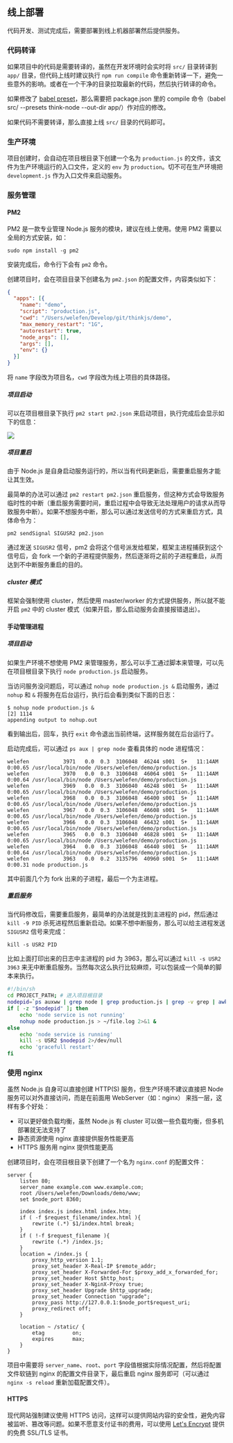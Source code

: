 ## 线上部署

代码开发、测试完成后，需要部署到线上机器部署然后提供服务。

### 代码转译

如果项目中的代码是需要转译的，虽然在开发环境时会实时将 `src/` 目录转译到 `app/` 目录，但代码上线时建议执行 `npm run compile` 命令重新转译一下，避免一些意外的影响。或者在一个干净的目录拉取最新的代码，然后执行转译的命令。

如果修改了 [babel preset](/doc/3.0/babel.html#toc-2cb)，那么需要把 package.json 里的 compile 命令（babel src/ --presets think-node --out-dir app/）作对应的修改。

如果代码不需要转译，那么直接上线 `src/` 目录的代码即可。

### 生产环境

项目创建时，会自动在项目根目录下创建一个名为 `production.js` 的文件，该文件为生产环境运行的入口文件，定义的 `env` 为 `production`。切不可在生产环境把 `development.js` 作为入口文件来启动服务。

### 服务管理

#### PM2

PM2 是一款专业管理 Node.js 服务的模块，建议在线上使用。使用 PM2 需要以全局的方式安装，如： 
```
sudo npm install -g pm2
```
安装完成后，命令行下会有 `pm2` 命令。

创建项目时，会在项目目录下创建名为 `pm2.json` 的配置文件，内容类似如下：

```json
{
  "apps": [{
    "name": "demo",
    "script": "production.js",
    "cwd": "/Users/welefen/Develop/git/thinkjs/demo",
    "max_memory_restart": "1G",
    "autorestart": true,
    "node_args": [],
    "args": [],
    "env": {}
  }]
}
```
将 `name` 字段改为项目名，`cwd` 字段改为线上项目的具体路径。

##### 项目启动

可以在项目根目录下执行 `pm2 start pm2.json` 来启动项目，执行完成后会显示如下的信息：

![](https://p5.ssl.qhimg.com/t011347d36ca082a2e4.jpg)

##### 项目重启

由于 Node.js 是自身启动服务运行的，所以当有代码更新后，需要重启服务才能让其生效。

最简单的办法可以通过 `pm2 restart pm2.json` 重启服务，但这种方式会导致服务临时性的中断（重启服务需要时间，重启过程中会导致无法处理用户的请求从而导致服务中断）。如果不想服务中断，那么可以通过发送信号的方式来重启方式，具体命令为：

```
pm2 sendSignal SIGUSR2 pm2.json
```
通过发送 `SIGUSR2` 信号，pm2 会将这个信号派发给框架，框架主进程捕获到这个信号后，会 fork 一个新的子进程提供服务，然后逐渐将之前的子进程重启，从而达到不中断服务重启的目的。

##### cluster 模式

框架会强制使用 cluster，然后使用 master/worker 的方式提供服务，所以就不能开启 `pm2` 中的 cluster 模式（如果开启，那么启动服务会直接报错退出）。

#### 手动管理进程

##### 项目启动

如果生产环境不想使用 PM2 来管理服务，那么可以手工通过脚本来管理，可以先在项目根目录下执行 `node production.js` 启动服务。

当访问服务没问题后，可以通过 `nohup node production.js &` 启动服务，通过 `nohup` 和 `&` 将服务在后台运行，执行后会看到类似下面的日志：

```
$ nohup node production.js &
[2] 1114
appending output to nohup.out
``` 

看到输出后，回车，执行 `exit` 命令退出当前终端，这样服务就在后台运行了。

启动完成后，可以通过 `ps aux | grep node` 查看具体的 node 进程情况：

```text
welefen           3971   0.0  0.3  3106048  46244 s001  S+   11:14AM   0:00.65 /usr/local/bin/node /Users/welefen/demo/production.js
welefen           3970   0.0  0.3  3106048  46064 s001  S+   11:14AM   0:00.64 /usr/local/bin/node /Users/welefen/demo/production.js
welefen           3969   0.0  0.3  3106040  46248 s001  S+   11:14AM   0:00.65 /usr/local/bin/node /Users/welefen/demo/production.js
welefen           3968   0.0  0.3  3106048  46400 s001  S+   11:14AM   0:00.65 /usr/local/bin/node /Users/welefen/demo/production.js
welefen           3967   0.0  0.3  3106048  46608 s001  S+   11:14AM   0:00.65 /usr/local/bin/node /Users/welefen/demo/production.js
welefen           3966   0.0  0.3  3106048  46432 s001  S+   11:14AM   0:00.65 /usr/local/bin/node /Users/welefen/demo/production.js
welefen           3965   0.0  0.3  3106040  46828 s001  S+   11:14AM   0:00.65 /usr/local/bin/node /Users/welefen/demo/production.js
welefen           3964   0.0  0.3  3106048  46440 s001  S+   11:14AM   0:00.64 /usr/local/bin/node /Users/welefen/demo/production.js
welefen           3963   0.0  0.2  3135796  40960 s001  S+   11:14AM   0:00.31 node production.js
```

其中前面几个为 fork 出来的子进程，最后一个为主进程。

##### 重启服务

当代码修改后，需要重启服务，最简单的办法就是找到主进程的 pid，然后通过 `kill -9 PID` 杀死进程然后重新启动。如果不想中断服务，那么可以给主进程发送 `SIGUSR2` 信号来完成：

```
kill -s USR2 PID
```

比如上面打印出来的日志中主进程的 pid 为 3963，那么可以通过 `kill -s USR2 3963` 来无中断重启服务。当然每次这么执行比较麻烦，可以包装成一个简单的脚本来执行。

```sh
#!/bin/sh
cd PROJECT_PATH; # 进入项目根目录
nodepid=`ps auxww | grep node | grep production.js | grep -v grep | awk '{print $2}' `
if [ -z "$nodepid" ]; then
    echo 'node service is not running'
    nohup node production.js > ~/file.log 2>&1 & 
else
    echo 'node service is running'
    kill -s USR2 $nodepid 2>/dev/null
    echo 'gracefull restart'
fi
```

### 使用 nginx

虽然 Node.js 自身可以直接创建 HTTP(S) 服务，但生产环境不建议直接把 Node 服务可以对外直接访问，而是在前面用 WebServer（如：nginx） 来挡一层，这样有多个好处：

* 可以更好做负载均衡，虽然 Node.js 有 cluster 可以做一些负载均衡，但多机部署就无法支持了
* 静态资源使用 nginx 直接提供服务性能更高
* HTTPS 服务用 nginx 提供性能更高

创建项目时，会在项目根目录下创建了一个名为 `nginx.conf` 的配置文件：

```
server {
    listen 80;
    server_name example.com www.example.com;
    root /Users/welefen/Downloads/demo/www;
    set $node_port 8360;

    index index.js index.html index.htm;
    if ( -f $request_filename/index.html ){
        rewrite (.*) $1/index.html break;
    }
    if ( !-f $request_filename ){
        rewrite (.*) /index.js;
    }
    location = /index.js {
        proxy_http_version 1.1;
        proxy_set_header X-Real-IP $remote_addr;
        proxy_set_header X-Forwarded-For $proxy_add_x_forwarded_for;
        proxy_set_header Host $http_host;
        proxy_set_header X-NginX-Proxy true;
        proxy_set_header Upgrade $http_upgrade;
        proxy_set_header Connection "upgrade";
        proxy_pass http://127.0.0.1:$node_port$request_uri;
        proxy_redirect off;
    }

    location ~ /static/ {
        etag         on;
        expires      max;
    }
}
```

项目中需要将 `server_name`、`root`、`port` 字段值根据实际情况配置，然后将配置文件软链到 nginx 的配置文件目录下，最后重启 nginx 服务即可（可以通过 `nginx -s reload` 重新加载配置文件）。

#### HTTPS

现代网站强制建议使用 HTTPS 访问，这样可以提供网站内容的安全性，避免内容被监听、篡改等问题。如果不愿意支付证书的费用，可以使用 [Let's Encrypt](https://letsencrypt.org/) 提供的免费 SSL/TLS 证书。
